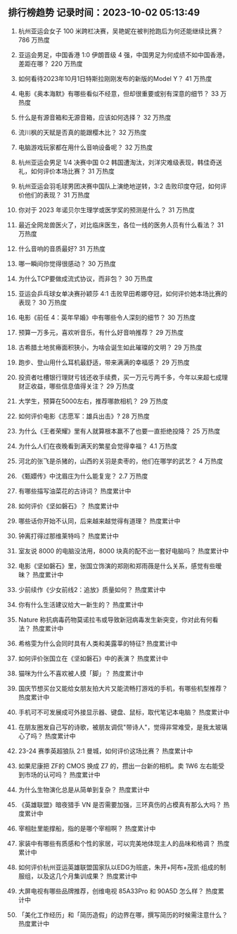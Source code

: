 
## 排行榜趋势 记录时间：2023-10-02 05:13:49
  
  1. 杭州亚运会女子 100 米跨栏决赛，吴艳妮在被判抢跑后为何还能继续比赛？ 786 万热度
    
  2. 亚运会男足，中国香港 1:0 伊朗晋级 4 强，中国男足为何成绩不如中国香港，差距在哪？ 220 万热度
    
  3. 如何看待2023年10月1日特斯拉刚刚发布的新版的Model Y？ 41 万热度
    
  4. 电影《奥本海默》有哪些看似不经意，但却很重要或别有深意的细节？ 33 万热度
    
  5. 什么是有源音箱和无源音箱，应该如何选择？ 32 万热度
    
  6. 流川枫的天赋是否真的能跟樱木比？ 32 万热度
    
  7. 电脑游戏玩家都在用什么音响设备呢？ 32 万热度
    
  8. 杭州亚运会男足 1/4 决赛中国 0:2 韩国遭淘汰，刘洋灾难级表现，韩佳奇送礼，如何评价本场比赛？ 31 万热度
    
  9. 杭州亚运会羽毛球男团决赛中国队上演绝地逆转，3:2 击败印度夺冠，如何评价他们的表现？ 31 万热度
    
  10. 你对于 2023 年诺贝尔生理学或医学奖的预测是什么？ 31 万热度
    
  11. 最近全网龙兽医火了，对比临床医生，各位一线的医务人员有什么看法？ 31 万热度
    
  12. 什么音响的音质最好? 31 万热度
    
  13. 哪一瞬间你觉得很感动？ 30 万热度
    
  14. 为什么TCP要做成流式协议，而非包？ 30 万热度
    
  15. 亚运会乒乓球女单决赛孙颖莎 4:1 击败早田希娜夺冠，如何评价她本场比赛的表现？ 30 万热度
    
  16. 电影《前任 4：英年早婚》中有哪些令人深刻的细节？ 30 万热度
    
  17. 预算一万多元，喜欢听音乐，有什么好音响推荐？ 29 万热度
    
  18. 古希腊土地贫瘠面积狭小，为啥会诞生如此璀璨的文明？ 29 万热度
    
  19. 跑步、登山用什么耳机最舒适，带来满满的幸福感？ 29 万热度
    
  20. 投资者吐槽银行理财亏钱还收手续费，买一万元亏两千多，今年以来超七成理财正收益，哪些信息值得关注？ 29 万热度
    
  21. 大学生，预算在5000左右，推荐哪款相机？ 29 万热度
    
  22. 如何评价电影《志愿军：雄兵出击》? 28 万热度
    
  23. 为什么《王者荣耀》里有人就算根本赢不了也要一直拒绝投降？ 25 万热度
    
  24. 为什么人们在夜晚看到满天的繁星会觉得幸福？ 4.1 万热度
    
  25. 河北的张飞是杀猪的，山西的关羽是卖枣的，他们在哪学的武艺？ 4 万热度
    
  26. 《甄嬛传》中沈眉庄为什么能复宠？ 2.7 万热度
    
  27. 有哪些描写油菜花的古诗词？ 热度累计中
    
  28. 如何评价《坚如磐石》？ 热度累计中
    
  29. 哪些话你开始不认同，后来越来越觉得有道理？ 热度累计中
    
  30. 钟离打得过那维莱特吗？ 热度累计中
    
  31. 室友说 8000 的电脑没法用，8000 块真的配不出一套好电脑吗？ 热度累计中
    
  32. 电影《坚如磐石》里，张国立饰演的郑刚和郑雨薇是什么关系，感觉有些暧昧？ 热度累计中
    
  33. 少前续作《少女前线2：追放》质量如何？ 热度累计中
    
  34. 你有什么生活建议给大一新生的？ 热度累计中
    
  35. Nature 称抗病毒药物莫诺拉韦或导致新冠病毒发生新突变，你对此有何看法？ 热度累计中
    
  36. 希格雯为什么会同时具有人类和美露莘的特征? 热度累计中
    
  37. 如何评价张国立在《坚如磐石》中的表演？ 热度累计中
    
  38. 猫咪为什么不喜欢被人摸「脚」？ 热度累计中
    
  39. 国庆节想买台又能给女朋友拍大片又能流畅打游戏的手机，有哪些机型推荐？ 热度累计中
    
  40. 手机可不可发展成可外接显示器、键盘、鼠标，取代笔记本电脑？ 热度累计中
    
  41. 在朋友圈发自己写的诗歌，被朋友调侃"带诗人"，觉得非常难受，是我太玻璃心了吗？ 热度累计中
    
  42. 23-24 赛季英超狼队 2:1 曼城，如何评价这场比赛？ 热度累计中
    
  43. 如果尼康把 ZF的 CMOS 换成 Z7 的，攒出一台新的相机。卖 1W6 左右能受到市场的认可吗？ 热度累计中
    
  44. 为什么生物演化总是从简单到复杂？ 热度累计中
    
  45. 《英雄联盟》暗夜猎手 VN 是否需要加强，三环真伤的占模真有那么大吗？ 热度累计中
    
  46. 宰相肚里能撑船，指的是哪个宰相啊？ 热度累计中
    
  47. 家装中有哪些有质感和个性的家居，可以完美地体现主人的品味和格调？ 热度累计中
    
  48. 如何评价杭州亚运英雄联盟国家队以EDG为班底，朱开+阿布+茂凯·组成的制服组，以及这几个月集训成果？ 热度累计中
    
  49. 大屏电视有哪些品牌推荐，创维电视 85A33Pro 和 90A5D 怎么样？ 热度累计中
    
  50. 「美化工作经历」和「简历造假」的边界在哪，撰写简历的时候需注意什么？ 热度累计中
    